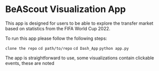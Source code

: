 # BeAScout Visualization App
This app is designed for users to be able to explore the transfer market based on statistics from the FIFA World Cup 2022.

To run this app please follow the following steps:

`clone the repo`
`cd path/to/repo`
`cd Dash_App`
`python app.py`

The app is straightforward to use, some visualizations contain clickable events, these are noted
